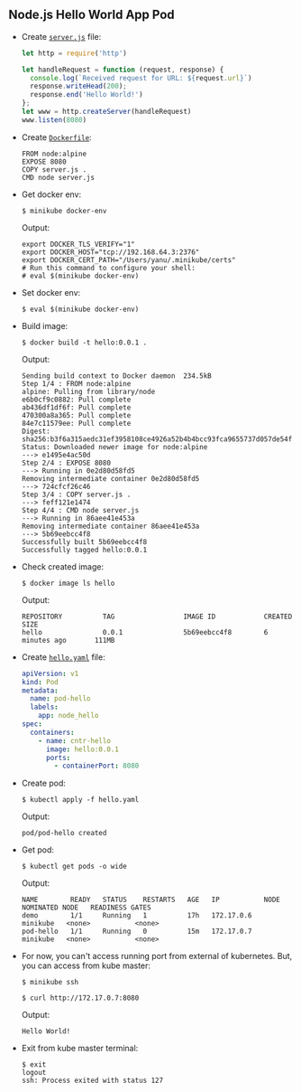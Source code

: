 ## Node.js Hello World App Pod

- Create [`server.js`](server.js) file:
  ```js
  let http = require('http')

  let handleRequest = function (request, response) {
    console.log(`Received request for URL: ${request.url}`)
    response.writeHead(200);
    response.end('Hello World!')
  };
  let www = http.createServer(handleRequest)
  www.listen(8080)
  ```
- Create [`Dockerfile`](Dockerfile):
  ```
  FROM node:alpine
  EXPOSE 8080
  COPY server.js .
  CMD node server.js
  ```
- Get docker env:
  ```
  $ minikube docker-env
  ```
  Output:
  ```
  export DOCKER_TLS_VERIFY="1"
  export DOCKER_HOST="tcp://192.168.64.3:2376"
  export DOCKER_CERT_PATH="/Users/yanu/.minikube/certs"
  # Run this command to configure your shell:
  # eval $(minikube docker-env)
  ```
- Set docker env:
  ```
  $ eval $(minikube docker-env)
  ```
- Build image:
  ```
  $ docker build -t hello:0.0.1 . 
  ```
  Output:
  ```
  Sending build context to Docker daemon  234.5kB
  Step 1/4 : FROM node:alpine
  alpine: Pulling from library/node
  e6b0cf9c0882: Pull complete 
  ab436df1df6f: Pull complete 
  470300a8a365: Pull complete 
  84e7c11579ee: Pull complete 
  Digest: sha256:b3f6a315aedc31ef3958108ce4926a52b4b4bcc93fca9655737d057de54f8157
  Status: Downloaded newer image for node:alpine
  ---> e1495e4ac50d
  Step 2/4 : EXPOSE 8080
  ---> Running in 0e2d80d58fd5
  Removing intermediate container 0e2d80d58fd5
  ---> 724cfcf26c46
  Step 3/4 : COPY server.js .
  ---> feff121e1474
  Step 4/4 : CMD node server.js
  ---> Running in 86aee41e453a
  Removing intermediate container 86aee41e453a
  ---> 5b69eebcc4f8
  Successfully built 5b69eebcc4f8
  Successfully tagged hello:0.0.1
  ```
- Check created image:
  ```
  $ docker image ls hello
  ```
  Output:
  ```
  REPOSITORY          TAG                 IMAGE ID            CREATED             SIZE
  hello               0.0.1               5b69eebcc4f8        6 minutes ago       111MB
  ```
- Create [`hello.yaml`](hello.yaml) file:
  ```yaml
  apiVersion: v1
  kind: Pod
  metadata:
    name: pod-hello
    labels:
      app: node_hello
  spec:
    containers:
      - name: cntr-hello
        image: hello:0.0.1
        ports:
          - containerPort: 8080
  ```
- Create pod:
  ```
  $ kubectl apply -f hello.yaml
  ```
  Output:
  ```
  pod/pod-hello created
  ```
- Get pod:
  ```
  $ kubectl get pods -o wide
  ```
  Output:
  ```
  NAME        READY   STATUS    RESTARTS   AGE   IP           NODE       NOMINATED NODE   READINESS GATES
  demo        1/1     Running   1          17h   172.17.0.6   minikube   <none>           <none>
  pod-hello   1/1     Running   0          15m   172.17.0.7   minikube   <none>           <none>
  ```
- For now, you can't access running port from external of kubernetes. But, you can access from kube master:
  ```
  $ minikube ssh
  ```
  ```
  $ curl http://172.17.0.7:8080
  ```
  Output:
  ```
  Hello World!
  ```
- Exit from kube master terminal:
  ```
  $ exit
  logout
  ssh: Process exited with status 127
  ```

